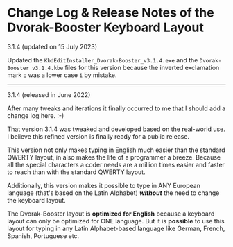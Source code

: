 # Change Log & Release Notes of the Dvorak-Booster Keyboard Layout

3.1.4 (updated on 15 July 2023)

Updated the `KbdEditInstaller_Dvorak-Booster_v3.1.4.exe` and the `Dvorak-Booster v3.1.4.kbe` files for this version because the inverted exclamation mark `¡` was a lower case `i` by mistake. 

---

3.1.4 (released in June 2022) 

After many tweaks and iterations it finally occurred to me that I should add a change log here. :-) 

That version 3.1.4 was tweaked and developed based on the real-world use. I believe this refined version is finally ready for a public release. 

This version not only makes typing in English much easier than the standard QWERTY layout, in also makes the life of a programmer a breeze. Because all the special characters a coder needs are a million times easier and faster to reach than with the standard QWERTY layout. 

Additionally, this version makes it possible to type in ANY European language (that's based on the Latin Alphabet) ***without*** the need to change the keyboard layout. 

The Dvorak-Booster layout is **optimized for English** because a keyboard layout can only be optimized for ONE language. But it is **possible** to use this layout for typing in any Latin Alphabet-based language like German, French, Spanish, Portuguese etc. 

